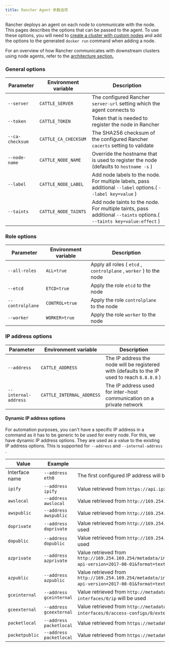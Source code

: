 ```yaml
---
title: Rancher Agent 参数选项
---
```


Rancher deploys an agent on each node to communicate with the node. This pages describes the options that can be passed to the agent. To use these options, you will need to [create a cluster with custom nodes](/docs/cluster-provisioning/rke-clusters/custom-nodes/) and add the options to the generated `docker run` command when adding a node.

For an overview of how Rancher communicates with downstream clusters using node agents, refer to the [architecture section.](/docs/overview/architecture/#3-node-agents)

### General options

| Parameter       | Environment variable | Description                                                                                                         |
| --------------- | -------------------- | ------------------------------------------------------------------------------------------------------------------- |
| `--server` | `CATTLE_SERVER` | The configured Rancher `server-url` setting which the agent connects to                                             |
| `--token` | `CATTLE_TOKEN` | Token that is needed to register the node in Rancher                                                                |
| `--ca-checksum` | `CATTLE_CA_CHECKSUM` | The SHA256 checksum of the configured Rancher `cacerts` setting to validate                                         |
| `--node-name` | `CATTLE_NODE_NAME` | Override the hostname that is used to register the node (defaults to `hostname -s` )                                 |
| `--label` | `CATTLE_NODE_LABEL` | Add node labels to the node. For multiple labels, pass additional `--label` options.( `--label key=value` )          |
| `--taints` | `CATTLE_NODE_TAINTS` | Add node taints to the node. For multiple taints, pass additional `--taints` options.( `--taints key=value:effect` ) |

### Role options

| Parameter        | Environment variable | Description                                                  |
| ---------------- | -------------------- | ------------------------------------------------------------ |
| `--all-roles` | `ALL=true` | Apply all roles ( `etcd` , `controlplane` , `worker` ) to the node |
| `--etcd` | `ETCD=true` | Apply the role `etcd` to the node                            |
| `--controlplane` | `CONTROL=true` | Apply the role `controlplane` to the node                    |
| `--worker` | `WORKER=true` | Apply the role `worker` to the node                          |

### IP address options

| Parameter            | Environment variable      | Description                                                                                  |
| -------------------- | ------------------------- | -------------------------------------------------------------------------------------------- |
| `--address` | `CATTLE_ADDRESS` | The IP address the node will be registered with (defaults to the IP used to reach `8.8.8.8` ) |
| `--internal-address` | `CATTLE_INTERNAL_ADDRESS` | The IP address used for inter-host communication on a private network                        |

#### Dynamic IP address options

For automation purposes, you can't have a specific IP address in a command as it has to be generic to be used for every node. For this, we have dynamic IP address options. They are used as a value to the existing IP address options. This is supported for `--address` and `--internal-address` .

| Value          | Example                 | Description                                                                                                                                                           |
| -------------- | ----------------------- | --------------------------------------------------------------------------------------------------------------------------------------------------------------------- |
| Interface name | `--address eth0` | The first configured IP address will be retrieved from the given interface                                                                                            |
| `ipify` | `--address ipify` | Value retrieved from `https://api.ipify.org` will be used                                                                                                             |
| `awslocal` | `--address awslocal` | Value retrieved from `http://169.254.169.254/latest/meta-data/local-ipv4` will be used                                                                                |
| `awspublic` | `--address awspublic` | Value retrieved from `http://169.254.169.254/latest/meta-data/public-ipv4` will be used                                                                               |
| `doprivate` | `--address doprivate` | Value retrieved from `http://169.254.169.254/metadata/v1/interfaces/private/0/ipv4/address` will be used                                                              |
| `dopublic` | `--address dopublic` | Value retrieved from `http://169.254.169.254/metadata/v1/interfaces/public/0/ipv4/address` will be used                                                               |
| `azprivate` | `--address azprivate` | Value retrieved from `http://169.254.169.254/metadata/instance/network/interface/0/ipv4/ipAddress/0/privateIpAddress?api-version=2017-08-01&format=text` will be used |
| `azpublic` | `--address azpublic` | Value retrieved from `http://169.254.169.254/metadata/instance/network/interface/0/ipv4/ipAddress/0/publicIpAddress?api-version=2017-08-01&format=text` will be used  |
| `gceinternal` | `--address gceinternal` | Value retrieved from `http://metadata.google.internal/computeMetadata/v1/instance/network-interfaces/0/ip` will be used                                               |
| `gceexternal` | `--address gceexternal` | Value retrieved from `http://metadata.google.internal/computeMetadata/v1/instance/network-interfaces/0/access-configs/0/external-ip` will be used                     |
| `packetlocal` | `--address packetlocal` | Value retrieved from `https://metadata.packet.net/2009-04-04/meta-data/local-ipv4` will be used                                                                       |
| `packetpublic` | `--address packetlocal` | Value retrieved from `https://metadata.packet.net/2009-04-04/meta-data/public-ipv4` will be used                                                                      |

